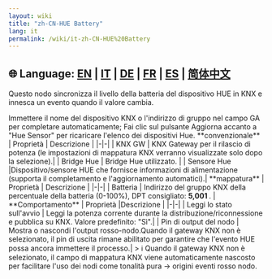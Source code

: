 ```yaml
---
layout: wiki
title: "zh-CN-HUE Battery"
lang: it
permalink: /wiki/it-zh-CN-HUE%20Battery
---
```

🌐 Language: [EN](https://supergiovane.github.io/node-red-contrib-knx-ultimate/wiki/HUE%20Battery) | [IT](https://supergiovane.github.io/node-red-contrib-knx-ultimate/wiki/it-HUE%20Battery) | [DE](https://supergiovane.github.io/node-red-contrib-knx-ultimate/wiki/de-HUE%20Battery) | [FR](https://supergiovane.github.io/node-red-contrib-knx-ultimate/wiki/fr-HUE%20Battery) | [ES](https://supergiovane.github.io/node-red-contrib-knx-ultimate/wiki/es-HUE%20Battery) | [简体中文](https://supergiovane.github.io/node-red-contrib-knx-ultimate/wiki/zh-CN-HUE%20Battery)
---
<p> Questo nodo sincronizza il livello della batteria del dispositivo HUE in KNX e innesca un evento quando il valore cambia.</p>
Immettere il nome del dispositivo KNX o l'indirizzo di gruppo nel campo GA per completare automaticamente; Fai clic sul pulsante Aggiorna accanto a "Hue Sensor" per ricaricare l'elenco dei dispositivi Hue.
**convenzionale**
| Proprietà | Descrizione |
|-|-|
| KNX GW | KNX Gateway per il rilascio di potenza (le impostazioni di mappatura KNX verranno visualizzate solo dopo la selezione).|
| Bridge Hue | Bridge Hue utilizzato. |
| Sensore Hue |Dispositivo/sensore HUE che fornisce informazioni di alimentazione (supporta il completamento e l'aggiornamento automatici).|
**mappatura**
| Proprietà | Descrizione |
|-|-|
| Batteria | Indirizzo del gruppo KNX della percentuale della batteria (0-100%), DPT consigliato: <b> 5,001 </b>. |
**Comportamento**
| Proprietà |Descrizione |
|-|-|
| Leggi lo stato sull'avvio | Leggi la potenza corrente durante la distribuzione/riconnessione e pubblica su KNX. Valore predefinito: "Sì".|
| Pin di output del nodo | Mostra o nascondi l'output rosso-nodo.Quando il gateway KNX non è selezionato, il pin di uscita rimane abilitato per garantire che l'evento HUE possa ancora immettere il processo.|
> ℹ️ Quando il gateway KNX non è selezionato, il campo di mappatura KNX viene automaticamente nascosto per facilitare l'uso dei nodi come tonalità pura → origini eventi rosso nodo.
